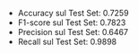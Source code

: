 - Accuracy sul Test Set: 0.7259
- F1-score sul Test Set: 0.7823
- Precision sul Test Set: 0.6467
- Recall sul Test Set: 0.9898 